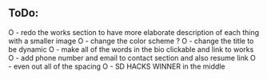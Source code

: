 ## ToDo:
O - redo the works section to have more elaborate description of each thing with a smaller image
O - change the color scheme ? 
O - change the title to be dynamic
O - make all of the words in the bio clickable and link to works
O - add phone number and email to contact section and also resume link
O - even out all of the spacing
O - SD HACKS WINNER in the middle
